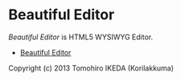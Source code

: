 Beautiful Editor
=========
  
*Beautiful Editor* is HTML5 WYSIWYG Editor.
  
* [Beautiful Editor](https://korilakkuma.github.io/BeautifulEditor/)
  
Copyright (c) 2013 Tomohiro IKEDA (Korilakkuma)
